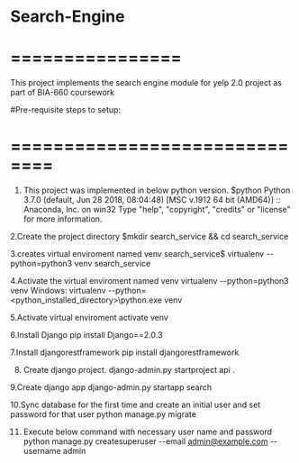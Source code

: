 # Search-Engine
# ================
This project implements the search engine module for yelp 2.0 project as part of BIA-660 coursework

#Pre-requisite steps to setup:
# ==============================
1. This project was implemented in below python version.
$python
Python 3.7.0 (default, Jun 28 2018, 08:04:48) [MSC v.1912 64 bit (AMD64)] :: Anaconda, Inc. on win32
Type "help", "copyright", "credits" or "license" for more information.

2.Create the project directory
$mkdir search_service && cd search_service
 
3.creates virtual enviroment named venv
search_service$ virtualenv --python=python3 venv search_service

4.Activate the virtual enviroment named venv
virtualenv --python=python3 venv
Windows:
virtualenv --python=<python_installed_directory>\python.exe venv

5.Activate virtual enviroment
activate venv


6.Install Django 
pip install Django==2.0.3

7.Install djangorestframework 
pip install djangorestframework

8. Create django project.
django-admin.py startproject api .


9.Create django app
django-admin.py startapp search

10.Sync database for the first time and create an initial user and set password for that user
python manage.py migrate

11. Execute below command with necessary user name and password
python manage.py createsuperuser --email admin@example.com --username admin
